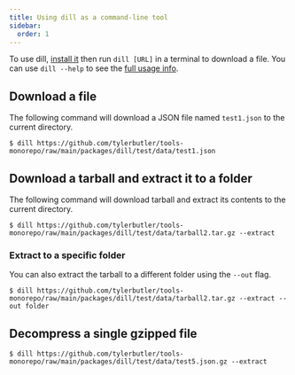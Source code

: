 ```yaml
---
title: Using dill as a command-line tool
sidebar:
  order: 1
---
```


To use dill, [install it](/installation) then run `dill [URL]` in a terminal to download a file. You can use 
`dill --help` to see the [full usage info](/cli-reference).

## Download a file

The following command will download a JSON file named `test1.json` to the current directory.

```shell
$ dill https://github.com/tylerbutler/tools-monorepo/raw/main/packages/dill/test/data/test1.json
```

## Download a tarball and extract it to a folder

The following command will download tarball and extract its contents to the current directory.

```shell
$ dill https://github.com/tylerbutler/tools-monorepo/raw/main/packages/dill/test/data/tarball2.tar.gz --extract
```

### Extract to a specific folder

You can also extract the tarball to a different folder using the `--out` flag.

```shell
$ dill https://github.com/tylerbutler/tools-monorepo/raw/main/packages/dill/test/data/tarball2.tar.gz --extract --out folder
```

## Decompress a single gzipped file

```shell
$ dill https://github.com/tylerbutler/tools-monorepo/raw/main/packages/dill/test/data/test5.json.gz --extract
```
